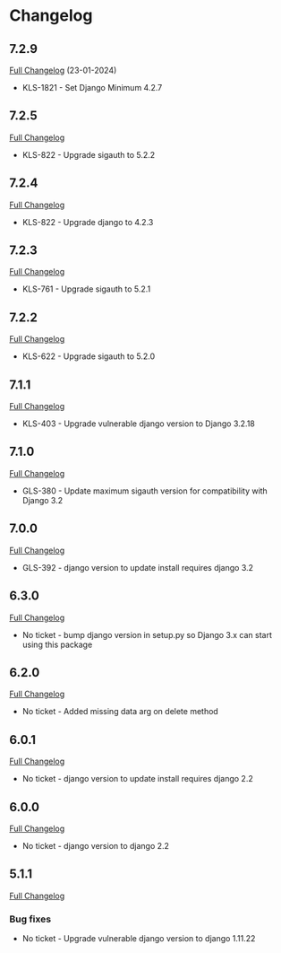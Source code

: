 # Changelog


## 7.2.9

[Full Changelog]() (23-01-2024)

- KLS-1821 - Set Django Minimum 4.2.7

## 7.2.5

[Full Changelog](https://github.com/uktrade/directory-client-core/pull/39)

- KLS-822 - Upgrade sigauth to 5.2.2

## 7.2.4

[Full Changelog](https://github.com/uktrade/directory-client-core/pull/38)

- KLS-822 - Upgrade django to 4.2.3

## 7.2.3

[Full Changelog](https://github.com/uktrade/directory-client-core/pull/37)

- KLS-761 - Upgrade sigauth to 5.2.1
## 7.2.2

[Full Changelog](https://github.com/uktrade/directory-client-core/pull/35)

- KLS-622 - Upgrade sigauth to 5.2.0

## 7.1.1

[Full Changelog](https://github.com/uktrade/directory-client-core/pull/31/files)

- KLS-403 - Upgrade vulnerable django version to Django 3.2.18

## 7.1.0

[Full Changelog](https://github.com/uktrade/directory-client-core/pull/28/files)

- GLS-380 - Update maximum sigauth version for compatibility with Django 3.2

## 7.0.0

[Full Changelog](https://github.com/uktrade/directory-client-core/pull/21/files)

- GLS-392 - django version to update install requires django 3.2

## 6.3.0

[Full Changelog](https://github.com/uktrade/directory-client-core/pull/24/files)

- No ticket - bump django version in setup.py so Django 3.x can start using this package

## 6.2.0

[Full Changelog](https://github.com/uktrade/directory-client-core/pull/23/files)

- No ticket - Added missing data arg on delete method

## 6.0.1

[Full Changelog](https://github.com/uktrade/directory-client-core/pull/20/files)

- No ticket - django version to update install requires django 2.2

## 6.0.0

[Full Changelog](https://github.com/uktrade/directory-client-core/pull/19/files)

- No ticket - django version to django 2.2

## 5.1.1

[Full Changelog](https://github.com/uktrade/directory-client-core/pull/14/files)

### Bug fixes

- No ticket - Upgrade vulnerable django version to django 1.11.22
